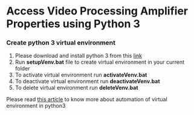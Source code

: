 # Access Video Processing Amplifier Properties using Python 3
### Create python 3 virtual environment
1. Please download and install python 3 from this [link](https://www.python.org/downloads/)
2. Run **setupVenv.bat** file to create virtual environment in your current folder
3. To activate virtual environment run **activateVenv.bat**
4. To deactivate virtual environment run **deactivateVenv.bat**
5. To delete virtual environment run **deleteVenv.bat**

Please read [this article](https://manaj.hashnode.dev/automate-python-3-virtual-environment-in-windows-os) to know more about automation of virtual environment in python3